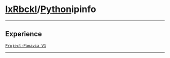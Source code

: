 # [lxRbckl](https://github.com/lxRbckl/lxRbckl/tree/main)/[Python](https://github.com/lxRbckl/lxRbckl/tree/main/Python)ipinfo

---

## Experience
[`Project-Panavia V1`](https://github.com/lxRbckl/Project-Panavia/blob/V1/README.md)

---
